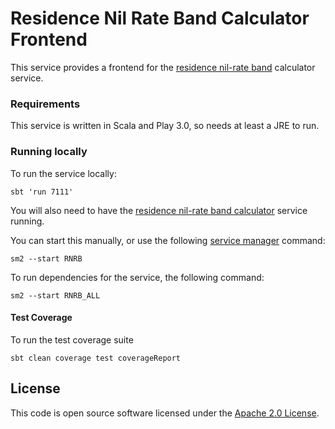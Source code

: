 # Residence Nil Rate Band Calculator Frontend

This service provides a frontend for the [residence nil-rate band](https://www.gov.uk/guidance/inheritance-tax-residence-nil-rate-band) calculator service.

### Requirements 
This service is written in Scala and Play 3.0, so needs at least a JRE to run.

### Running locally
To run the service locally:

    sbt 'run 7111'

You will also need to have the [residence nil-rate band calculator](https://github.com/hmrc/residence-nil-rate-band-calculator) service running.

You can start this manually, or use the following [service manager](https://github.com/hmrc/sm2) command:

    sm2 --start RNRB

To run dependencies for the service, the following command:

    sm2 --start RNRB_ALL

#### Test Coverage
To run the test coverage suite

 `sbt clean coverage test coverageReport`

## License

This code is open source software licensed under the [Apache 2.0 License]("http://www.apache.org/licenses/LICENSE-2.0.html").
    